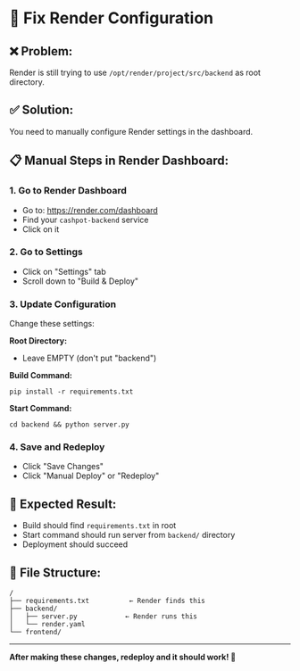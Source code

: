 # 🔧 Fix Render Configuration

## ❌ Problem:
Render is still trying to use `/opt/render/project/src/backend` as root directory.

## ✅ Solution:
You need to manually configure Render settings in the dashboard.

## 📋 Manual Steps in Render Dashboard:

### 1. Go to Render Dashboard
- Go to: https://render.com/dashboard
- Find your `cashpot-backend` service
- Click on it

### 2. Go to Settings
- Click on "Settings" tab
- Scroll down to "Build & Deploy"

### 3. Update Configuration
Change these settings:

**Root Directory:** 
- Leave EMPTY (don't put "backend")

**Build Command:**
```
pip install -r requirements.txt
```

**Start Command:**
```
cd backend && python server.py
```

### 4. Save and Redeploy
- Click "Save Changes"
- Click "Manual Deploy" or "Redeploy"

## 🎯 Expected Result:
- Build should find `requirements.txt` in root
- Start command should run server from `backend/` directory
- Deployment should succeed

## 📁 File Structure:
```
/
├── requirements.txt          ← Render finds this
├── backend/
│   ├── server.py            ← Render runs this
│   └── render.yaml
└── frontend/
```

---
**After making these changes, redeploy and it should work! 🚀**
